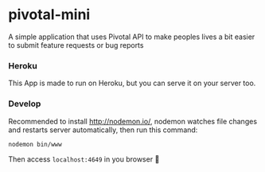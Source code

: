 # pivotal-mini
A simple application that uses Pivotal API to make peoples lives a bit easier to submit feature requests or bug reports

### Heroku
This App is made to run on Heroku, but you can serve it on your server too.

### Develop
Recommended to install http://nodemon.io/, nodemon watches file changes and restarts server automatically, then run this command:

```
nodemon bin/www
```

Then access `localhost:4649` in you browser :pray:

